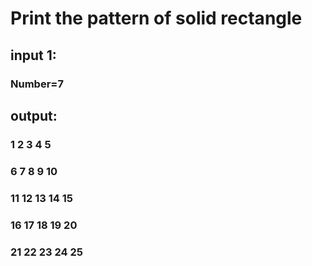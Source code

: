 # Print the pattern of solid rectangle 

## input 1:
### Number=7

## output:

### 1  2  3  4  5 
### 6  7  8  9  10
### 11 12 13 14 15
### 16 17 18 19 20
### 21 22 23 24 25
